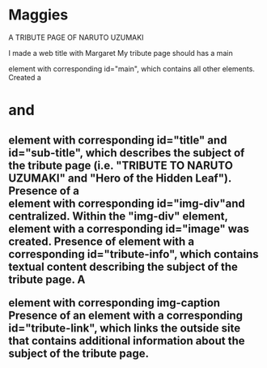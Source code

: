# Maggies
A TRIBUTE PAGE OF NARUTO UZUMAKI



I made a web title with Margaret
My tribute page should has a main <div> element with corresponding id="main", which contains all other elements.
 Created a <h1> and <h2> element with corresponding id="title" and id="sub-title", which  describes the subject of the tribute page (i.e. "TRIBUTE TO NARUTO UZUMAKI" and "Hero of the Hidden Leaf").
Presence of a <div> element with corresponding id="img-div"and centralized.
Within the "img-div" element, <img> element with a corresponding id="image" was created.
Presence of element with a corresponding id="tribute-info", which contains textual content describing the subject of the tribute page.
A <p> element with corresponding img-caption
Presence of an <a> element with a corresponding id="tribute-link", which links the outside site that contains additional information about the subject of the tribute page.
